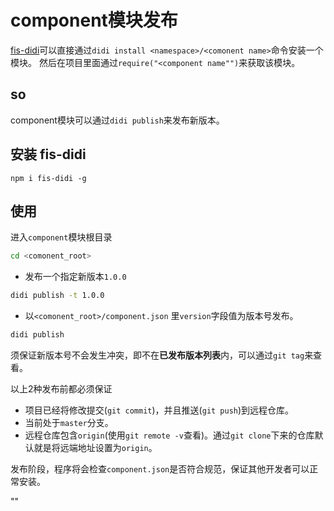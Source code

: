 # component模块发布

[fis-didi](https://github.com/webzhangnan/fis-didi)可以直接通过`didi install <namespace>/<comonent name>`命令安装一个模块。
 然后在项目里面通过`require("<component name"")`来获取该模块。

## so

component模块可以通过`didi publish`来发布新版本。

## 安装 fis-didi

```
npm i fis-didi -g
```

## 使用

进入`component`模块根目录

```bash
cd <comonent_root>
```

- 发布一个指定新版本`1.0.0`

```bash
didi publish -t 1.0.0
```

- 以`<comonent_root>/component.json`
里`version`字段值为版本号发布。

```bash
didi publish 
```

须保证新版本号不会发生冲突，即不在**已发布版本列表**内，可以通过`git tag`来查看。

以上2种发布前都必须保证

- 项目已经将修改提交(`git commit`)，并且推送(`git push`)到远程仓库。
- 当前处于`master`分支。
- 远程仓库包含`origin`(使用`git remote -v`查看)。通过`git clone`下来的仓库默认就是将远端地址设置为`origin`。

发布阶段，程序将会检查`component.json`是否符合规范，保证其他开发者可以正常安装。

""
